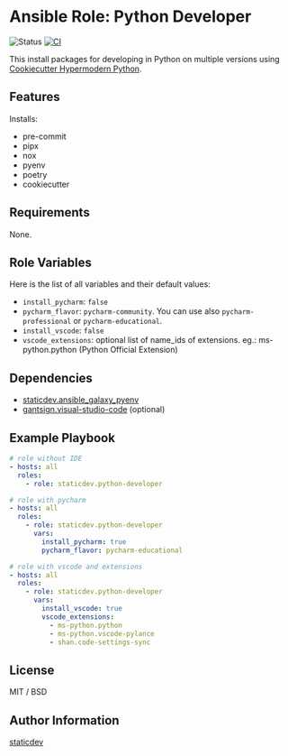 # Ansible Role: Python Developer

![Status](https://badgen.net/badge/status/beta/orange)
[![CI](https://github.com/staticdev/ansible-role-python-developer/workflows/CI/badge.svg?event=push)](https://github.com/staticdev/ansible-role-python-developer/actions?query=workflow%3ACI)

This install packages for developing in Python on multiple versions using [Cookiecutter Hypermodern Python](https://github.com/cjolowicz/cookiecutter-hypermodern-python).

## Features

Installs:

- pre-commit
- pipx
- nox
- pyenv
- poetry
- cookiecutter

## Requirements

None.

## Role Variables

Here is the list of all variables and their default values:

- `install_pycharm`: `false`
- `pycharm_flavor`: `pycharm-community`. You can use also `pycharm-professional` or `pycharm-educational`.
- `install_vscode`: `false`
- `vscode_extensions`: optional list of name_ids of extensions. eg.: ms-python.python (Python Official Extension)

## Dependencies

- [staticdev.ansible_galaxy_pyenv](https://github.com/staticdev/ansible-galaxy-pyenv)
- [gantsign.visual-studio-code](https://galaxy.ansible.com/gantsign/visual-studio-code) (optional)

## Example Playbook

```yaml
# role without IDE
- hosts: all
  roles:
    - role: staticdev.python-developer

# role with pycharm
- hosts: all
  roles:
    - role: staticdev.python-developer
      vars:
        install_pycharm: true
        pycharm_flavor: pycharm-educational

# role with vscode and extensions
- hosts: all
  roles:
    - role: staticdev.python-developer
      vars:
        install_vscode: true
        vscode_extensions:
          - ms-python.python
          - ms-python.vscode-pylance
          - shan.code-settings-sync
```

## License

MIT / BSD

## Author Information

[staticdev](http://github.com/staticdev)
